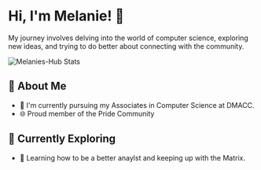 # Hi, I'm Melanie! 👋

My journey involves delving into the world of computer science, exploring new ideas, and trying to do better about connecting with the community.

![Melanies-Hub Stats](https://github-readme-stats.vercel.app/api?username=<username>&theme=vue-dark&show_icons=true&hide_border=true&count_private=true)

## 🚀 About Me

- 🔭 I'm currently pursuing my Associates in Computer Science at DMACC.
- 🌐 Proud member of the Pride Community

## 🌱 Currently Exploring

- 🚀 Learning how to be a better anaylst and keeping up with the Matrix. 

